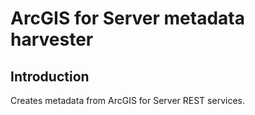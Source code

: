 # ArcGIS for Server metadata harvester

## Introduction

Creates metadata from ArcGIS for Server REST services. 